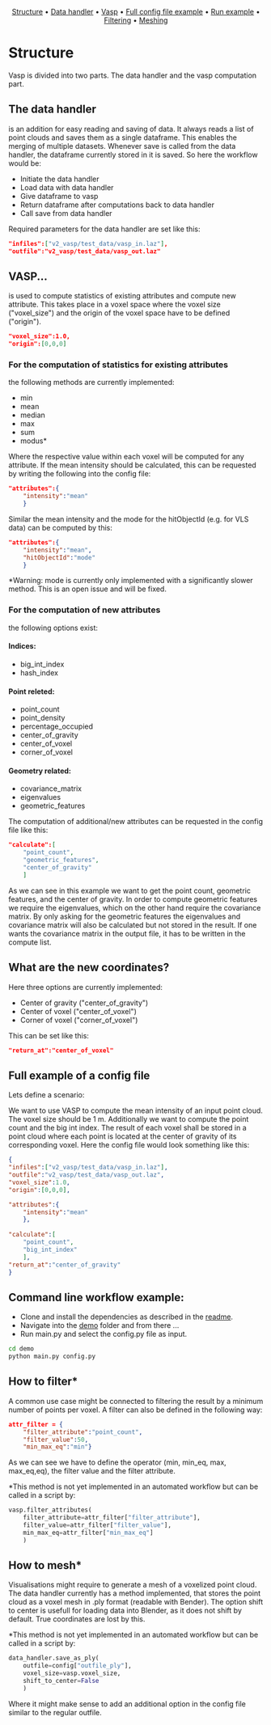 <p align="center">
  <a href="#structure">Structure</a> •
  <a href="#the-data-handler">Data handler</a> •
  <a href="#vasp">Vasp</a> •
  <a href="#full-example-of-a-config-file">Full config file example</a> •
  <a href="#command-line-workflow-example">Run example</a> •
  <a href="#how-to-filter">Filtering</a> •
  <a href="#how-to-mesh">Meshing</a>
</p>

# Structure
Vasp is divided into two parts. The data handler and the vasp computation part.
## The data handler
is an addition for easy reading and saving of data. It always reads a list of point clouds and saves them as a single dataframe. This enables the merging of multiple datasets. Whenever save is called from the data handler, the dataframe currently stored in it is saved. So here the workflow would be:
* Initiate the data handler
* Load data with data handler
* Give dataframe to vasp
* Return dataframe after computations back to data handler
* Call save from data handler  

Required parameters for the data handler are set like this:

```json
"infiles":["v2_vasp/test_data/vasp_in.laz"],
"outfile":"v2_vasp/test_data/vasp_out.laz"
```


## VASP...
is used to compute statistics of existing attributes and compute new attribute. This takes place in a voxel space where the voxel size ("voxel_size") and the origin of the voxel space have to be defined ("origin").

```json
"voxel_size":1.0,
"origin":[0,0,0]
```
### For the computation of statistics for existing attributes
the following methods are currently implemented:
* min
* mean
* median
* max
* sum
* modus*

Where the respective value within each voxel will be computed for any attribute. If the mean intensity should be calculated, this can be requested by writing the following into the config file:
```json
"attributes":{
    "intensity":"mean"
    }
```
Similar the mean intensity and the mode for the hitObjectId (e.g. for VLS data) can be computed by this:

```json
"attributes":{
    "intensity":"mean",
    "hitObjectId":"mode"
    }
```
*Warning: mode is currently only implemented with a significantly slower method. This is an open issue and will be fixed.


### For the computation of new attributes
the following options exist:

#### Indices:
* big_int_index
* hash_index

#### Point releted:
* point_count
* point_density
* percentage_occupied
* center_of_gravity
* center_of_voxel
* corner_of_voxel


#### Geometry related:
  * covariance_matrix 
  * eigenvalues
  * geometric_features
  

The computation of additional/new attributes can be requested in the config file like this:

```json
"calculate":[   
    "point_count",
    "geometric_features",
    "center_of_gravity"
    ]
```
As we can see in this example we want to get the point count, geometric features, and the center of gravity. In order to compute geometric features we require the eigenvalues, which on the other hand require the covariance matrix. By only asking for the geometric features the eigenvalues and covariance matrix will also be calculated but not stored in the result. If one wants the covariance matrix in the output file, it has to be written in the compute list.

## What are the new coordinates?
Here three options are currently implemented:
* Center of gravity     ("center_of_gravity")
* Center of voxel       ("center_of_voxel")
* Corner of voxel       ("corner_of_voxel")

This can be set like this:
```json
"return_at":"center_of_voxel"
```

## Full example of a config file
Lets define a scenario:

We want to use VASP to compute the mean intensity of an input point cloud. The voxel size should be 1 m. Additionally we want to compute the point count and the big int index. The result of each voxel shall be stored in a point cloud where each point is located at the center of gravity of its corresponding voxel. Here the config file would look something like this:

```json
{
"infiles":["v2_vasp/test_data/vasp_in.laz"],
"outfile":"v2_vasp/test_data/vasp_out.laz",
"voxel_size":1.0,
"origin":[0,0,0],

"attributes":{
    "intensity":"mean"
    },
    
"calculate":[   
    "point_count",
    "big_int_index"
    ],
"return_at":"center_of_gravity"
}
```

## Command line workflow example:
* Clone and install the dependencies as described in the [readme](readme.md).
* Navigate into the [demo](./demo) folder and from there ...
* Run main.py and select the config.py file as input.
  
```bash 
cd demo
python main.py config.py
```

## How to filter*
A common use case might be connected to filtering the result by a minimum number of points per voxel. A filter can also be defined in the following way:

```json 
attr_filter = {
    "filter_attribute":"point_count",
    "filter_value":50,
    "min_max_eq":"min"}
```

As we can see we have to define the operator (min, min_eq, max, max_eq,eq), the filter value and the filter attribute.

*This method is not yet implemented in an automated workflow but can be called in a script by:

```python
vasp.filter_attributes(
    filter_attribute=attr_filter["filter_attribute"],
    filter_value=attr_filter["filter_value"],
    min_max_eq=attr_filter["min_max_eq"]
    )
```

## How to mesh*
Visualisations might require to generate a mesh of a voxelized point cloud. The data handler currently has a method implemented, that stores the point cloud as a voxel mesh in .ply format (readable with Bender). The option shift to center is usefull for loading data into Blender, as it does not shift by default. True coordinates are lost by this.

*This method is not yet implemented in an automated workflow but can be called in a script by:

```python
data_handler.save_as_ply(
    outfile=config["outfile_ply"],
    voxel_size=vasp.voxel_size,
    shift_to_center=False
    ) 
```
Where it might make sense to add an additional option in the config file similar to the regular outfile.